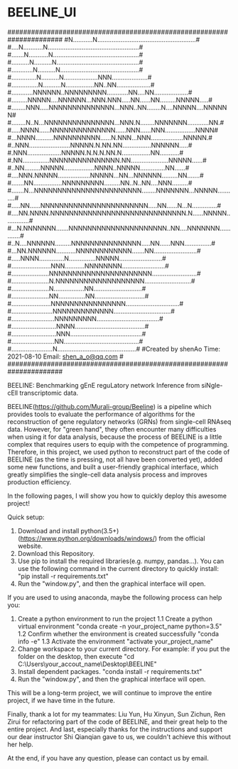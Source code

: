 # BEELINE_UI
######################################################################
#N...........N.......................................................#
#....N...........N...................................................#
#.......N...........N................................................#
#..........N..........N..............................................#
#............N..........N............................................#
#..............N..........N...................NNN....................#
#...............N..........N................NN..NN...................#
#............NNNNNN..NNNNNNNNN............NN....NN...................#
#.........NNNNN....NNNNNN...NNN.NNN.....NN......NN.........NNNNN.....#
#........NNN.....NNNNNNNNNNNNNN...NNN..NN........N....NNNNN....NNNNNN#
#........N..N...NNNNNNNNNNNNNNN...NNN.N........NNNNNNN............NN.#
#.....NNNN......NNNNNNNNNNNNNN......NNN......NNN.................NNNN#
#...NNNN..........NNNNNNNNNN......N.NNN...NNN..................NNNNN.#
#..NNN.......................NNNNN.N.NN.NN................NNNNNN.....#
#.NNN...................NNNNN.N.N.N.NN.N................NN...........#
#.NN...............NNNNNNNNNNNNNNN.NN.....................NNNNN......#
#..NN.........NNNNN.................NNNN..NNNNN..............NN......#
#....NNN.NNNNN..................NNNNN...NN...NNNNNN.........NN.......#
#.......NN................NNNNNNNNN.........NN..N..NN....NNN.........#
#.......N...NNNNNNNNNNNNNNNNNNNNNNN........NNNNNNN...NNNNN...........#
#.....NN......NNNNNNNNNNNNNNNNNNNNNNN.....NN......N...N..............#
#....NN.NNNN.NNNNNNNNNNNNNNNNNNNNNNNNNNNNN.N......NNNNN..............#
#...N.NNNNNNN.......NNNNNNNNNNNNNNNNNNNNN..NN....NNNNNNN.............#
#..N....NNNNNN.........NNNNNNNNNNNNNNN.....NN......NNN...............#
#...NN.NNNNNN...........NNNNNNNNNNNN.......NN........................#
#.....NNNN..............N...............NNNNN........................#
#......................NNN...........NNNNNNNN........................#
#.....................NNNNNNNNNNNNNNNNNNNNNN.........................#
#.....................N.NNNNNNNNNNNNNNNNNNN..........................#
#.....................N.................NN...........................#
#.....................NN...............NN............................#
#......................NNNNNNNNNNNNNNNN..............................#
#.......................NNNNNNNNNNNNN................................#
#........................NNNNNNNNN...................................#
#.........................NNNN.......................................#
#.........................NNN........................................#
#........................NN..........................................#
#.......................N............................................#
#Created by shenAo     Time: 2021-08-10     Email: shen_a_o@qq.com   #
######################################################################

BEELINE: Benchmarking gEnE reguLatory network Inference from siNgle-cEll transcriptomic data.

BEELINE(https://github.com/Murali-group/Beeline) is a pipeline which provides tools to evaluate the performance of algorithms for the reconstruction of gene regulatory networks (GRNs) from single-cell RNAseq data. However, for "green hand", they often encounter many difficulties when using it for data analysis, because the process of BEELINE is a little complex that requires users to equip with the competence of programming. Therefore, in this project, we used python to reconstruct part of the code of BEELINE (as the time is pressing, not all have been converted yet), added some new functions, and built a user-friendly graphical interface, which greatly simplifies the single-cell data analysis process and improves production efficiency.

In the following pages, I will show you how to quickly deploy this awesome project!

Quick setup:
1. Download and install python(3.5+)(https://www.python.org/downloads/windows/) from the official website.
2. Download this Repository.
3. Use pip to install the required libraries(e.g. numpy, pandas...).
       You can use the following command in the current directory to quickly install: 
           "pip install -r requirements.txt"
4. Run the "window.py", and then the graphical interface will open.

If you are used to using anaconda, maybe the following process can help you:
1. Create a python environment to run the project
  1.1 Create a python virtual environment
         "conda create -n your_project_name python=3.5"
  1.2 Confirm whether the environment is created successfully
         "conda info -e"
  1.3 Activate the environment
         "activate your_project_name"
2. Change workspace to your current directory.
      For example: if you put the folder on the desktop, then execute 
         "cd C:\Users\your_accout_name\Desktop\BEELINE"
3. Install dependent packages.
  "conda install -r requirements.txt"
4. Run the "window.py", and then the graphical interface will open.

This will be a long-term project, we will continue to improve the entire project, if we have time in the future.

Finally, thank a lot for my teammates: Liu Yun, Hu Xinyun, Sun Zichun, Ren Zirui for refactoring part of the code of BEELINE, and their great help to the entire project. And last, especially thanks for the instructions and support our dear instructor Shi Qianqian gave to us, we couldn't achieve this without her help.

At the end, if you have any question, please can contact us by email.
